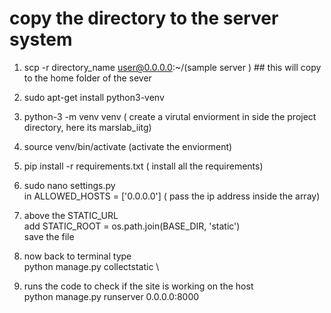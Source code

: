 #  copy the directory to the server system

 1. scp -r directory_name  user@0.0.0.0:~/(sample server ) ## this will copy to the home folder of the sever

 2. sudo apt-get install python3-venv
 3. python-3 -m venv venv ( create a virutal enviorment in side the project directory, here its marslab_iitg)
 4. source venv/bin/activate (activate the enviorment)
 5. pip install -r requirements.txt ( install all the requirements)
 6. sudo nano settings.py \
 in ALLOWED_HOSTS = ['0.0.0.0'] ( pass the ip address inside the array)
 7. above the STATIC_URL \
  add STATIC_ROOT = os.path.join(BASE_DIR, 'static') \
 save the file

 8. now back to terminal type \
 python manage.py collectstatic \
 9. runs the code to check if the site is working on the host \
 python manage.py runserver 0.0.0.0:8000



